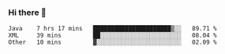 ### Hi there 👋

<!--
**urzz/urzz** is a ✨ _special_ ✨ repository because its `README.md` (this file) appears on your GitHub profile.

Here are some ideas to get you started:

- 🔭 I’m currently working on ...
- 🌱 I’m currently learning ...
- 👯 I’m looking to collaborate on ...
- 🤔 I’m looking for help with ...
- 💬 Ask me about ...
- 📫 How to reach me: ...
- 😄 Pronouns: ...
- ⚡ Fun fact: ...
-->

<!--START_SECTION:waka-->

```text
Java    7 hrs 17 mins   ██████████████████████▒░░   89.71 %
XML     39 mins         ██░░░░░░░░░░░░░░░░░░░░░░░   08.04 %
Other   10 mins         ▓░░░░░░░░░░░░░░░░░░░░░░░░   02.09 %
```

<!--END_SECTION:waka-->
